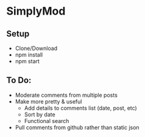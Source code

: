 # SimplyMod

## Setup
+ Clone/Download
+ npm install
+ npm start

## To Do:

+ Moderate comments from multiple posts
+ Make more pretty & useful
	+ Add details to comments list (date, post, etc)
	+ Sort by date 
	+ Functional search
+ Pull comments from github rather than static json
